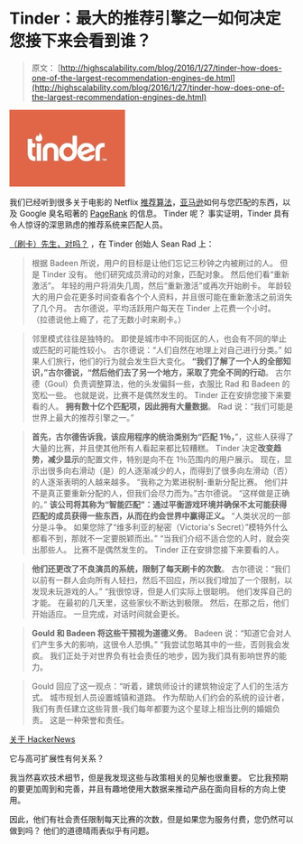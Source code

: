 # Tinder：最大的推荐引擎之一如何决定您接下来会看到谁？

> 原文： [http://highscalability.com/blog/2016/1/27/tinder-how-does-one-of-the-largest-recommendation-engines-de.html](http://highscalability.com/blog/2016/1/27/tinder-how-does-one-of-the-largest-recommendation-engines-de.html)

![](img/2688e3c8765d8fadc182017986ce3866.png)

我们已经听到很多关于电影的 Netflix [推荐算法](http://www.wired.com/2013/08/qq_netflix-algorithm/)，[亚马逊](https://www.cs.umd.edu/~samir/498/Amazon-Recommendations.pdf)如何与您匹配的东西，以及 Google 臭名昭著的 [PageRank](https://en.wikipedia.org/wiki/PageRank) 的信息。 Tinder 呢？ 事实证明，Tinder 具有令人惊讶的深思熟虑的推荐系统来匹配人员。

[（刷卡）先生，对吗？](https://story.californiasunday.com/sean-rad-tinder) ，在 Tinder 创始人 Sean Rad 上：

> 根据 Badeen 所说，用户的目标是让他们忘记三秒钟之内被刷过的人。 但是 Tinder 没有。 他们研究成员滑动的对象，匹配对象。 然后他们看“重新激活”。 年轻的用户将消失几周，然后“重新激活”或再次开始刷卡。 年龄较大的用户会花更多时间查看各个个人资料，并且很可能在重新激活之前消失了几个月。 古尔德说，平均活跃用户每天在 Tinder 上花费一个小时。 （拉德说他上瘾了，花了无数小时来刷卡。）

> 邻里模式往往是独特的。 即使是城市中不同街区的人，也会有不同的举止或匹配的可能性较小。 古尔德说：“人们自然在地理上对自己进行分类。” 如果人们旅行，他们的行为就会发生巨大变化。 **“我们了解了一个人的全部知识，”古尔德说，“然后他们去了另一个地方，采取了完全不同的行动**。 古尔德（Goul）负责调整算法，他的头发偏斜一些，衣服比 Rad 和 Badeen 的宽松一些。 也就是说，比赛不是偶然发生的。 Tinder 正在安排您接下来要看的人。 **拥有数十亿个匹配项，因此拥有大量数据**。 Rad 说：“我们可能是世界上最大的推荐引擎之一。”

> **首先，古尔德告诉我，该应用程序的统治类别为“匹配 1％，**”，这些人获得了大量的比赛，并且使其他所有人看起来都比较糟糕。 Tinder 决定**改变趋势，减少显示**的配置文件，特别是向不在 1％范围内的用户展示。 现在，显示出很多向右滑动（是）的人逐渐减少的人，而得到了很多向左滑动（否）的人逐渐表明的人越来越多。 “我称之为累进税制-重新分配比赛。 他们并不是真正要重新分配的人，但我们会尽力而为。”古尔德说。 “这样做是正确的。” **该公司将其称为“智能匹配”：通过平衡游戏环境并确保不太可能获得匹配的成员获得一些东西，从而在约会世界中赢得正义。** “人类状况的一部分是斗争。 如果您除了“维多利亚的秘密（Victoria's Secret）”模特外什么都看不到，那就不一定要脱颖而出。” “当我们介绍不适合您的人时，就会突出那些人。 比赛不是偶然发生的。 Tinder 正在安排您接下来要看的人。

> **他们还更改了不良演员的系统，限制了每天刷卡的次数**。 古尔德说：“我们以前有一群人会向所有人轻扫，然后不回应，所以我们增加了一个限制，以发现未玩游戏的人。” “我很惊讶，但是人们实际上很聪明。 他们发挥自己的才能。 在最初的几天里，这些家伙不断达到极限。 然后，在那之后，他们开始适应。 一旦完成，对话时间就会更长。

> **Gould 和 Badeen 将这些干预视为道德义务**。 Badeen 说：“知道它会对人们产生多大的影响，这很令人恐惧。” “我尝试忽略其中的一些，否则我会发疯。 我们正处于对世界负有社会责任的地步，因为我们具有影响世界的能力。

> Gould 回应了这一观点：“听着，建筑师设计的建筑物设定了人们的生活方式。 城市规划人员设置城镇和道路。 作为帮助人们约会的系统的设计者，我们有责任建立这些背景-我们每年都要为这个星球上相当比例的婚姻负责。 这是一种荣誉和责任。

[关于 HackerNews](https://news.ycombinator.com/item?id=10981314)

它与高可扩展性有何关系？

我当然喜欢技术细节，但是我发现这些与政策相关的见解也很重要。 它比我预期的要更加周到和完善，并且有趣地使用大数据来推动产品在面向目标的方向上使用。

因此，他们有社会责任限制每天比赛的次数，但是如果您为服务付费，您仍然可以做到吗？ 他们的道德晴雨表似乎有问题。